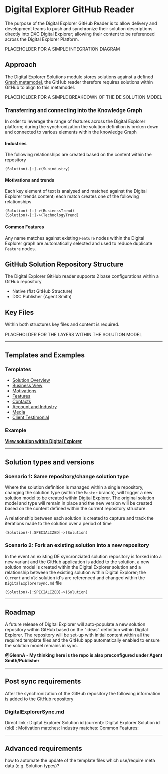 # Digital Explorer GitHub Reader

The purpose of the Digital Explorer GitHub Reader is to allow delivery and development teams to push and synchronize their solution descriptions directly into DXC Digital Explorer; allowing their content to be referenced across the Digital Explorer Platform.

PLACEHOLDER FOR A SIMPLE INTEGRATION DIAGRAM


## Approach
The Digital Explorer Solutions module stores solutions against a defined [Graph metamodel](..\MetaModels\SolutionMetaModel.md), the GitHub reader therefore requires solutions within GitHub to align to this metamodel. 

PLACEHOLDER FOR A SIMPLE BREAKDOWN OF THE DE SOLUTION MODEL


### Transferring and connecting into the Knowledge Graph
In order to leverage the range of features across the Digital Explorer platform; during the synchronization the solution definition is broken down and connected to various elements within the knowledge Graph

#### Industries
The following relationships are created based on the content within the repository

`(Solution)-[:]->(Subindustry)`

#### Motivations and trends
Each key element of text is analysed and matched against the Digital Explorer trends content; each match creates one of the following relationships

`(Solution)-[:]->(BusienssTrend)`<br>
`(Solution)-[:]->(TechnologyTrend)`

#### Common Features
Any name matches against existing `Feature` nodes within the Digital Explorer graph are automatically selected and used to reduce duplicate `Feature` nodes.



## GitHub Solution Repository Structure
The Digital Explorer GitHub reader supports 2 base configurations within a GitHub repository

- Native (flat GitHub Structure)
- DXC Publisher (Agent Smith)

## Key Files

Within both structures key files and content is required.

PLACEHOLDER FOR THE LAYERS WITHIN THE SOLUTION MODEL

---

## Templates and Examples

### Templates
- [Solution Overview](templates/Overview.md)
- [Business View](templates/BusinessView.md)
- [Motivations](templates/Motivations)
- [Features](templates/Features.md)
- [Contacts](templates/Contacts.md)
- [Account and Industry](templates/AccountAndIndsutry.md)
- [Media](templates/Media.md)
- [Client Testimonial](templates/ClientTestimonial.md)

### Example


[**View solution within Digital Explorer**]()

---

## Solution types and versions
### Scenario 1: Same repository/change solution type
Where the solution definition is managed within a single repository, changing the solution type (within the `Master` branch), will trigger a new solution model to be created within Digital Explorer.   The original solution model and type will remain in place and the new version will be created based on the content defined within the current repository structure.

A relationship between each solution is created to capture and track the iterations made to the solution over a period of time

~~~
(Solution)-[:SPECIALIZED]->(Solution)
~~~

### Scenario 2: Fork an existing solution into a new repository
In the event an existing DE syncronziated solution repository is forked into a new variant and the GitHub application is added to the solution, a new solution model is created within the Digital Explorer solution and a relationship between the existing solution within Digital Explorer; the `Current` and `old` solution id's are referenced and changed within the `DigitalExplorerSync.md` file

~~~
(Solution)-[:SPECIALIZED]->(Solution)
~~~

---

## Roadmap
A future release of Digital Explorer will auto-populate a new solution repository within GitHub based on the "ideas" definition within Digital Explorer.   The repository will be set-up with initial content within all the required template files and the GitHub app automatically enabled to ensure the solution model remains in sync.

**@GlennA - My thinking here is the repo is also preconfigured under Agent Smith/Publisher**

---

## Post sync requirements

After the synchronization of the GitHub repository the following information is added to the GitHub repository

### DigitalExplorerSync.md
Direct link : 
Digital Explorer Solution id (current):
Digital Explorer Solution id (old) : 
Motivation matches:
Industry matches:
Common Features:


---

## Advanced requirements

how to automate the update of the template files which use/require meta data (e.g. Solution types)?